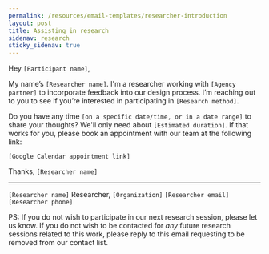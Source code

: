 ```yaml
---
permalink: /resources/email-templates/researcher-introduction
layout: post
title: Assisting in research
sidenav: research
sticky_sidenav: true
---
```


Hey `[Participant name]`,

My name’s `[Researcher name]`. I'm a researcher working with `[Agency partner]` to incorporate feedback into our design process. I’m reaching out to you to see if you’re interested in participating in `[Research method]`.

Do you have any time `[on a specific date/time, or in a date range]` to share your thoughts? We'll only need about `[Estimated duration]`. If that works for you, please book an appointment with our team at the following link:

`[Google Calendar appointment link]`

Thanks,
`[Researcher name]`

---

`[Researcher name]`
Researcher, `[Organization]`
`[Researcher email]`
`[Researcher phone]`

PS: If you do not wish to participate in our next research session, please let us know. If you do not wish to be contacted for *any* future research sessions related to this work, please reply to this email requesting to be removed from our contact list.